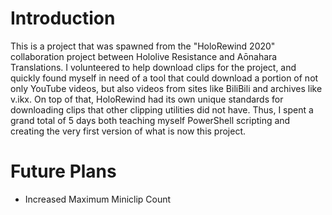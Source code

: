 # Introduction
This is a project that was spawned from the "HoloRewind 2020" collaboration project between Hololive Resistance and Aōnahara Translations. I volunteered to help download clips for the project, and quickly found myself in need of a tool that could download a portion of not only YouTube videos, but also videos from sites like BiliBili and archives like v.ikx. On top of that, HoloRewind had its own unique standards for downloading clips that other clipping utilities did not have. Thus, I spent a grand total of 5 days both teaching myself PowerShell scripting and creating the very first version of what is now this project.

# Future Plans
- Increased Maximum Miniclip Count

